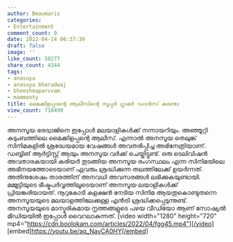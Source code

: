```yaml
---
author: Beaumaris
categories:
- Entertainment
comment_count: 0
date: 2022-04-14 06:37:39
draft: false
image: ''
like_count: 50277
share_count: 4344
tags:
- anasuya
- anasuya bharadwaj
- bheeshmaparvvam
- mammooty
title: മൈക്കിളപ്പാന്റെ ആലീസിന്റെ സൂപ്പർ ഗ്ലാമർ ഡാൻസ് കണ്ടോ
view_count: 718490
---
```


അനസൂയ ഭരദ്വാജിനെ ഇപ്പോൾ മലയാളികൾക്ക് നന്നായറിയും. അഞ്ഞൂറ്റി കുടുംബത്തിലെ മൈക്കിളപ്പന്റെ ആലീസ്. എന്നാൽ അനസൂയ തെലുങ്ക് സിനിമകളിൽ ശ്രദ്ധേയമായ വേഷങ്ങൾ അവതരിപ്പിച്ച അഭിനേത്രിയാണ്. ഡബ്ബിങ് ആർട്ടിസ്റ്റ് ആയും അനസൂയ വർക്ക് ചെയ്തിട്ടുണ്ട്. ഒരു ടെലിവിഷൻ അവതാരകയായി കരിയർ തുടങ്ങിയ അനസൂയ രംഗസ്ഥലം എന്ന സിനിമയിലെ അഭിനയത്തോടെയാണ് ഏവരും ശ്രദ്ധിക്കുന്ന തലത്തിലേക്ക് ഉയർന്നത്. അതിനുശേഷം താരത്തിന് അനവധി അവസരങ്ങൾ ലഭിക്കുകയുണ്ടായി. മമ്മൂട്ടിയുടെ ഭീഷ്മപർവ്വത്തിലൂടെയാണ് അനസൂയ ലയാളികൾക്ക് പ്രിയങ്കരിയായത്. നൂറുകോടി കളക്ഷൻ നേടിയ സിനിമ ആയതുകൊണ്ടുതന്നെ അനസൂയയുടെ മലയാളത്തിലേക്കുള്ള എൻട്രി ശ്രദ്ധിക്കപ്പെടുന്നുണ്ട്. അനസൂയയുടെ മാസ്മരികമായ നൃത്തങ്ങളുടെ പഴയ വീഡിയോ ആണ് സോഷ്യൽ മീഡിയയിൽ ഇപ്പോൾ വൈറലാകുന്നത്. [video width="1280" height="720" mp4="https://cdn.boolokam.com/articles/2022/04/fgg45.mp4"][/video] [embed]https://youtu.be/aq_NavCA0HY[/embed] &nbsp;